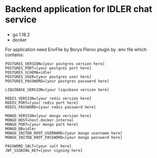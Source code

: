 # Backend application for IDLER chat service

###
- go 1.18.2
- docker

For application need EnvFile by Borys Pierov plugin by .env file which contains:
```dotenv
POSTGRES_VERSION=[your postgres version here]
POSTGRES_PORT=[your postgres port here]
POSTGRES_SCHEMA=idler
POSTGRES_USER=[your postgres user here]
POSTGRES_PASSWORD=[your postgres password here]

LIQUIBASE_VERSION=[your liquibase version here]

REDIS_VERSION=[your redis version here]
REDIS_PORT=[your redis port here]
REDIS_PASSWORD=[your redis password here]

MONGO_VERSION=[your mongo version here]
MONGO_HOST=host.docker.internal
MONGO_PORT=[your mongo port here]
MONGO_DB=idler
MONGO_INITDB_ROOT_USERNAME=[your mongo username here]
MONGO_INITDB_ROOT_PASSWORD=[your mongo password here]

PASSWORD_SALT=[your salt here]
JWT_SIGNING_KEY=[your signing here]
```